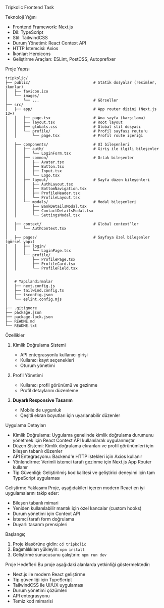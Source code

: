 Tripkolic Frontend Task

Teknoloji Yığını
- Frontend Framework: Next.js
- Dil: TypeScript
- Stil: TailwindCSS
- Durum Yönetimi: React Context API
- HTTP İstemcisi: Axios
- İkonlar: Heroicons
- Geliştirme Araçları: ESLint, PostCSS, Autoprefixer

Proje Yapısı
```
tripkolic/
├── public/                            # Statik dosyalar (resimler, ikonlar)
│   ├── favicon.ico
│   └── images/
│       └── ...                        # Görseller
├── src/
│   ├── app/                           # App router dizini (Next.js 13+)
│   │   ├── page.tsx                   # Ana sayfa (karşılama)
│   │   ├── layout.tsx                 # Root layout
│   │   ├── globals.css                # Global stil dosyası
│   │   └── profile/                   # Profil sayfası route'u
│   │       └── page.tsx               # Profil route içeriği
│
│   ├── components/                    # UI bileşenleri
│   │   ├── auth/                      # Giriş ile ilgili bileşenler
│   │   │   └── LoginForm.tsx
│   │   ├── common/                    # Ortak bileşenler
│   │   │   ├── Avatar.tsx
│   │   │   ├── Button.tsx
│   │   │   ├── Input.tsx
│   │   │   └── Logo.tsx
│   │   ├── layout/                    # Sayfa düzen bileşenleri
│   │   │   ├── AuthLayout.tsx
│   │   │   ├── BottomNavigation.tsx
│   │   │   ├── ProfileHeader.tsx
│   │   │   └── ProfileLayout.tsx
│   │   └── modals/                    # Modal bileşenleri
│   │       ├── BankDetailsModal.tsx
│   │       ├── ContactDetailsModal.tsx
│   │       └── SettingsModal.tsx
│
│   ├── context/                       # Global context’ler
│   │   └── AuthContext.tsx
│
│   ├── pages/                         # Sayfaya özel bileşenler (görsel yapı)
│   │   ├── login/
│   │   │   └── LoginPage.tsx
│   │   └── profile/
│   │       ├── ProfilePage.tsx
│   │       ├── ProfileCard.tsx
│   │       └── ProfileField.tsx
│
│
│   # Yapılandırmalar                   
│   ├── next.config.js
│   ├── tailwind.config.ts
│   ├── tsconfig.json
│   └── eslint.config.mjs
│
├── .gitignore
├── package.json
├── package-lock.json
├── README.md
└── README.txt

```

Özellikler
1. Kimlik Doğrulama Sistemi
   - API entegrasyonlu kullanıcı girişi
   - Kullanıcı kayıt seçenekleri
   - Oturum yönetimi

2. Profil Yönetimi
   - Kullanıcı profil görünümü ve gezinme
   - Profil detaylarını düzenleme

3. **Duyarlı Responsive Tasarım**
   - Mobile de uygunluk
   - Çeşitli ekran boyutları için uyarlanabilir düzenler

Uygulama Detayları
- Kimlik Doğrulama: Uygulama genelinde kimlik doğrulama durumunu yönetmek için React Context API kullanılarak uygulanmıştır
- Düzen Sistemi: Kimlik doğrulama ekranları ve profil görünümleri için bileşen tabanlı düzenler
- API Entegrasyonu: Backend'e HTTP istekleri için Axios kullanır
- Yönlendirme: Verimli istemci tarafı gezinme için Next.js App Router kullanır
- Tip Güvenliği: Geliştirilmiş kod kalitesi ve geliştirici deneyimi için tam TypeScript uygulaması

 Geliştirme Yaklaşımı
Proje, aşağıdakileri içeren modern React en iyi uygulamalarını takip eder:
- Bileşen tabanlı mimari
- Yeniden kullanılabilir mantık için özel kancalar (custom hooks)
- Durum yönetimi için Context API
- İstemci tarafı form doğrulama
- Duyarlı tasarım prensipleri

Başlangıç
1. Proje klasörüne gidin: `cd tripkolic`
2. Bağımlılıkları yükleyin: `npm install`
3. Geliştirme sunucusunu çalıştırın: `npm run dev`

Proje Hedefleri
Bu proje aşağıdaki alanlarda yetkinliği göstermektedir:
- Next.js ile modern React geliştirme
- Tip güvenliği için TypeScript
- TailwindCSS ile UI/UX uygulaması
- Durum yönetimi çözümleri
- API entegrasyonu
- Temiz kod mimarisi 
